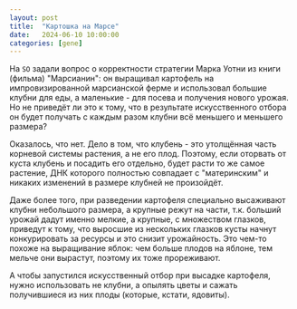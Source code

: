 ```yaml
---
layout: post
title:  "Картошка на Марсе"
date:   2024-06-10 10:00:00
categories: [gene]
---
```


На `SO` задали вопрос о корректности стратегии Марка Уотни из книги (фильма) "Марсианин": он выращивал картофель на импровизированной марсианской ферме и использовал большие клубни для еды, а маленькие - для посева и получения нового урожая. Но не приведёт ли это к тому, что в результате искусственного отбора он будет получать с каждым разом клубни всё меньшего и меньшего размера?

Оказалось, что нет. Дело в том, что клубень - это утолщённая часть корневой системы растения, а не его плод. Поэтому, если оторвать от куста клубень и посадить его отдельно, будет расти то же самое растение, ДНК которого полностью совпадает с "материнским" и никаких изменений в размере клубней не произойдёт.

Даже более того, при разведении картофеля специально высаживают клубни небольшого размера, а крупные режут на части, т.к. больший урожай дадут именно мелкие, а крупные, с множеством глазков, приведут к тому, что выросшие из нескольких глазков кусты начнут конкурировать за ресурсы и это снизит урожайность. Это чем-то похоже на выращивание яблок: чем больше плодов на яблоне, тем мельче они вырастут, поэтому их тоже прореживают.

А чтобы запустился искусственный отбор при высадке картофеля, нужно использовать не клубни, а опылять цветы и сажать получившиеся из них плоды (которые, кстати, ядовиты).
